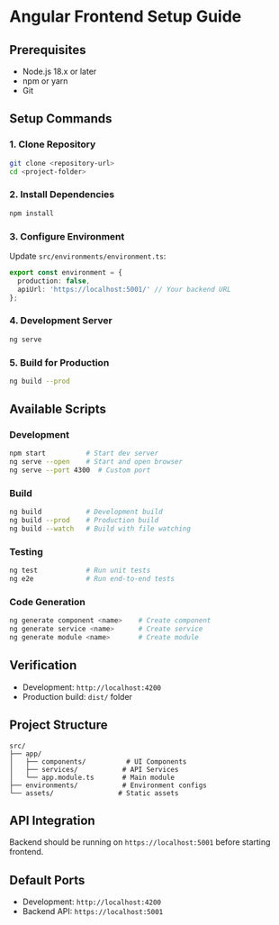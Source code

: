 # Angular Frontend Setup Guide

## Prerequisites
- Node.js 18.x or later
- npm or yarn
- Git

## Setup Commands

### 1. Clone Repository
```bash
git clone <repository-url>
cd <project-folder>
```

### 2. Install Dependencies
```bash
npm install
```

### 3. Configure Environment
Update `src/environments/environment.ts`:
```typescript
export const environment = {
  production: false,
  apiUrl: 'https://localhost:5001/' // Your backend URL
};
```

### 4. Development Server
```bash
ng serve
```

### 5. Build for Production
```bash
ng build --prod
```

## Available Scripts

### Development
```bash
npm start          # Start dev server
ng serve --open    # Start and open browser
ng serve --port 4300  # Custom port
```

### Build
```bash
ng build           # Development build
ng build --prod    # Production build
ng build --watch   # Build with file watching
```

### Testing
```bash
ng test            # Run unit tests
ng e2e             # Run end-to-end tests
```

### Code Generation
```bash
ng generate component <name>    # Create component
ng generate service <name>      # Create service
ng generate module <name>       # Create module
```

## Verification
- Development: `http://localhost:4200`
- Production build: `dist/` folder

## Project Structure
```
src/
├── app/
│   ├── components/          # UI Components
│   ├── services/           # API Services
│   └── app.module.ts       # Main module
├── environments/           # Environment configs
└── assets/                # Static assets
```

## API Integration
Backend should be running on `https://localhost:5001` before starting frontend.

## Default Ports
- Development: `http://localhost:4200`
- Backend API: `https://localhost:5001`